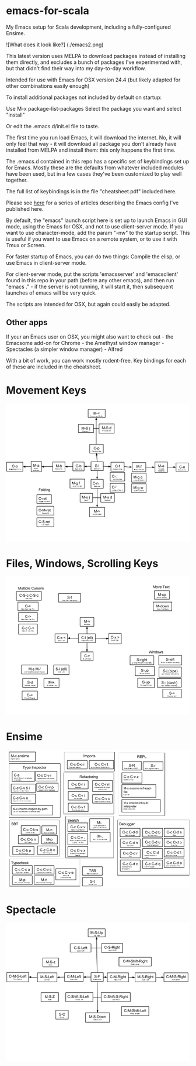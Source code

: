 emacs-for-scala
===============

My Emacs setup for Scala development, including a fully-configured Ensime.

![What does it look like?]
(./emacs2.png)

This latest version uses MELPA to download packages instead of installing them directly, and excludes a bunch of packages I've experimented with, but that didn't find their way into my day-to-day workflow.

Intended for use with Emacs for OSX version 24.4 (but likely adapted for other combinations easily enough)

To install additional packages not included by default on startup:

Use M-x package-list-packages
Select the package you want and select "install"

Or edit the .emacs.d/init.el file to taste.

The first time you run load Emacs, it will download the internet. No, it will only feel that way - it will download all package you don't already have installed from MELPA and install them: this only happens the first time.

The .emacs.d contained in this repo has a specific set of keybindings set up for Emacs. Mostly these are the defaults from whatever included modules have been used, but in a few cases they've been customized to play well together.

The full list of keybindings is in the file "cheatsheet.pdf" included here.

Please see <a href="http://michaelpnash.github.io/categories.html#emacs-ref" target="_new">here</a> for a series of articles describing the Emacs config I've published here.

By default, the "emacs" launch script here is set up to launch Emacs in GUI mode, using the Emacs for OSX, and not to use client-server mode. If you want to use character-mode, add the param "-nw" to the startup script. This is useful if you want to use Emacs on a remote system, or to use it with Tmux or Screen.
  
For faster startup of Emacs, you can do two things: Compile the elisp, or use Emacs in client-server mode.

For client-server mode, put the scripts 'emacsserver' and 'emacsclient' found in this repo in your path (before any other emacs), and then run "emacs ." - if the server is not running, it will start it, then subsequent launches of emacs will be very quick.

The scripts are intended for OSX, but again could easily be adapted.

Other apps
----------
If your an Emacs user on OSX, you might also want to check out
     - the Emacsome add-on for Chrome
     - the Amethyst window manager
     - Spectacles (a simpler window manager)
     - Alfred

With a bit of work, you can work mostly rodent-free. Key bindings for each of these are included in the cheatsheet.

# Movement Keys

![Movement](Movement.png)

# Files, Windows, Scrolling Keys

![Scrolling](Scrolling.png)

# Ensime

![Ensime](Ensime.png)

# Spectacle

![Spectacle](spectacle.png)

